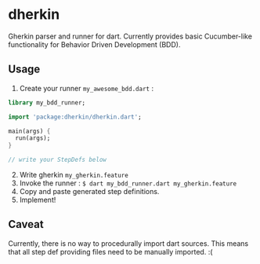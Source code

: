 dherkin
=======

Gherkin parser and runner for dart.
Currently provides basic Cucumber-like functionality
for Behavior Driven Development (BDD).


Usage
-----

1. Create your runner `my_awesome_bdd.dart` :

``` dart
library my_bdd_runner;

import 'package:dherkin/dherkin.dart';

main(args) {
  run(args);
}

// write your StepDefs below
```

2. Write gherkin `my_gherkin.feature`
3. Invoke the runner : `$ dart my_bdd_runner.dart my_gherkin.feature`
4. Copy and paste generated step definitions.
5. Implement!


Caveat
------

Currently, there is no way to procedurally import dart sources.
This means that all step def providing files need to be manually imported.  :(